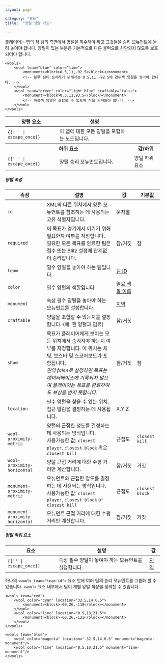 ```yaml
---
layout: page

category: "모듈"
title:  "양털 쟁탈 게임"

---
```


플레이어는 맵의 적 팀의 측면에서 양털을 회수해야 하고 그것들을 승리 모뉴먼트에 올려 놓아야 합니다. 양털이 있는 부분은 기본적으로 다른 블럭으로 차단되지 않도록 보호되어야 합니다.

    <wools>
        <wool team="blue" color="lime">
            <monument><block>0.5,11,-92.5</block></monument>
            <!-- 블루 팀이 승리하기 위해서는 0.5,11,-92.5에 연두색 양털을 놓아야 합니다. -->
        </wool>
        <wool team="green" color="light blue" craftable="false">
            <monument><block>0.5,11,93.5</block></monument>
            <!-- 하늘색 양털은 조합할 수 없으며 직접 가져와야 합니다. -->
        </wool>
    </wools>
<div class='table-responsive'>
  <table class='table table-striped table-condensed'>
    <thead>
      <tr>
        <th>양털 요소</th>
        <th>설명</th>
        <th></th>
      </tr>
    </thead>
    <tbody>
      <tr>
        <td>
          <span class='highlight'>
            <code>{{'<wools> </wools>' | escape_once}}</code>
          </span>
        </td>
        <td>이 맵에 대한 모든 양털을 포함하는 노드입니다.</td>
        <td></td>
      </tr>
      <tr>
        <th colspan='2'>하위 요소</th>
        <th>값/하위</th>
      </tr>
      <tr>
        <td>
          <span class='highlight'>
            <code>{{'<wool> </wool>' | escape_once}}</code>
          </span>
        </td>
        <td>
          양털 승리 모뉴먼트입니다.
        </td>
        <td>
          <span class='label label-default'>양털 하위 요소</span>
        </td>
      </tr>
    </tbody>
  </table>
</div>
<h5>양털 속성</h5>
<div class='table-responsive'>
  <table class='table table-striped table-condensed'>
    <thead>
      <tr>
        <th>속성</th>
        <th>설명</th>
        <th>값</th>
        <th>기본값</th>
      </tr>
    </thead>
    <tbody>
      <tr>
        <td>
          <code>id</code>
        </td>
        <td>XML의 다른 위치에서 양털 모뉴먼트를 참조하는 데 사용되는 고유 식별자입니다.</td>
        <td>
          <span class='label label-primary'>문자열</span>
        </td>
        <td></td>
      </tr>
      <tr>
        <td>
          <code>required</code>
        </td>
        <td>
          이 목표가 경기에서 이기기 위해 필요한지 여부를 지정합니다.
          <br/>
          필요한 모든 목표를 완료한 팀은 점수 또는 Blitz 설정에 관계없이 승리합니다.
        </td>
        <td>
          <span class='label label-primary'>참/거짓</span>
        </td>
        <td>
          참
        </td>
      </tr>
      <tr>
        <td>
          <code>team</code>
        </td>
        <td>
          <span class='label label-danger'>필수</span>
          양털을 놓아야 하는 팀입니다.
        </td>
        <td>
          <a href='/modules/teams'>팀 ID</a>
        </td>
        <td></td>
      </tr>
      <tr>
        <td>
          <code>color</code>
        </td>
        <td>
          <span class='label label-danger'>필수</span>
          양털의 색깔입니다.
        </td>
        <td>
          <a href='/reference/colors'>염료 색깔 이름</a>
        </td>
        <td></td>
      </tr>
      <tr>
        <td>
          <code>monument</code>
        </td>
        <td>
          <span class='label label-default' title='이는 속성 또는 하위 요소일 수 있습니다.'>속성</span>
          <span class='label label-danger'>필수</span>
          양털을 놓아야 하는 모뉴먼트를 설정합니다.
        </td>
        <td>
          <a href='/modules/regions'>지역</a>
        </td>
        <td></td>
      </tr>
      <tr>
        <td>
          <code>craftable</code>
        </td>
        <td>양털을 조합할 수 있는지를 설정합니다. (예: 흰 양털과 염료)</td>
        <td>
          <span class='label label-primary'>참/거짓</span>
        </td>
        <td></td>
      </tr>
      <tr>
        <td>
          <code>show</code>
        </td>
        <td>
          목표가 플레이어에게 보이는 모든 위치에서 숨겨져야 하는지 여부를 지정합니다. 이 위치는 채팅, 보스바 및 스코어보드가 포함됩니다.
          <br/>
          <i>만약 false로 설정하면 목표는 데이터베이스에 기록되지 않으며 플레이어는 목표를 완료하여도 보상을 받지 못합니다.</i>
        </td>
        <td>
          <span class='label label-primary'>참/거짓</span>
        </td>
        <td>참</td>
      </tr>
      <tr>
        <td>
          <code>location</code>
        </td>
        <td>
          <span class='label label-danger' title='프로토콜 버전 1.3.4 이후 필수 항목'>필수</span>
          양털을 찾을 수 있는 위치, 접근 알림을 결정하는 데 사용됩니다.
        </td>
        <td>
          <span class='label label-primary'>X,Y,Z</span>
        </td>
        <td></td>
      </tr>
      <tr>
        <td>
          <code>wool-proximity-metric</code>
        </td>
        <td>
          양털의 근접한 정도를 결정하는 데 사용되는 방식입니다.
          <br/>
          사용가능한 값:
          <code>closest player</code>, <code>closest block</code> 혹은 <code>closest kill</code>
        </td>
        <td>
          <span class='label label-primary'>근접도</span>
        </td>
        <td>
          <code>closest kill</code>
        </td>
      </tr>
      <tr>
        <td>
          <code>wool-proximity-horizontal</code>
        </td>
        <td>
          양털 근접 거리에 대한 수평 거리만 계산합니다.
        </td>
        <td>
          <span class='label label-primary'>참/거짓</span>
        </td>
        <td>거짓</td>
      </tr>
      <tr>
        <td>
          <code>monument-proximity-metric</code>
        </td>
        <td>
          모뉴먼트와 근접한 정도를 결정하는 데 사용되는 방식입니다.
          <br/>
          사용가능한 값:
           <code>closest player</code>, <code>closest block</code> or <code>closest kill</code>
        </td>
        <td>
          <span class='label label-primary'>근접도</span>
        </td>
        <td>
          <code>closest block</code>
        </td>
      </tr>
      <tr>
        <td>
          <code>monument-proximity-horizontal</code>
        </td>
        <td>
          모뉴먼트 근접 거리에 대한 수평 거리만 계산합니다.
        </td>
        <td>
          <span class='label label-primary'>참/거짓</span>
        </td>
        <td>거짓</td>
      </tr>
    </tbody>
  </table>
</div>
<h5>양털 하위 요소</h5>
<div class='table-responsive'>
  <table class='table table-striped table-condensed'>
    <thead>
      <tr>
        <th>요소</th>
        <th>설명</th>
        <th>값</th>
      </tr>
    </thead>
    <tbody>
      <tr>
        <td>
          <span class='highlight'>
            <code>{{'<monument>' | escape_once}}</code>
          </span>
        </td>
        <td>
          <span class='label label-default' title='이는 속성 또는 하위 요소일 수 있습니다.'>속성</span>
          <span class='label label-danger'>필수</span>
          양털이 놓여야 하는 모뉴먼트를 설정합니다.
        </td>
        <td>
          <a href='/modules/regions'>지역</a>
        </td>
      </tr>
    </tbody>
  </table>
</div>

하나의 `<wools team="team-id">` 요소 안에 여러 팀의 승리 모뉴먼트를 그룹화 할 수 있습니다. `<wool>` 요소 내부에서 팀이 개별 앙털 색상을 정의할 수 있습니다.

    <wools team="red">
        <wool color="cyan" location="32.5,14,0.5">
            <monument><block>-60,26,-118</block></monument>
        </wool>
        <wool color="lime" location="0.5,10,21.5">
            <monument><block>-60,26,-121</block></monument>
        </wool>
    </wools>

    <wools team="blue">
        <wool color="magenta" location="-32.5,14,0.5" monument="magenta-monument"/>
        <wool color="lime" location="0.5,10,21.5" monument="lime-monument"/>
    </wools>
